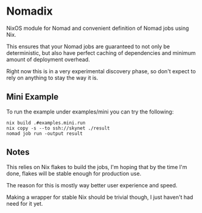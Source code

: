 # Nomadix

NixOS module for Nomad and convenient definition of Nomad jobs using Nix.

This ensures that your Nomad jobs are guaranteed to not only be deterministic,
but also have perfect caching of dependencies and minimum amount of deployment
overhead.

Right now this is in a very experimental discovery phase, so don't expect to
rely on anything to stay the way it is.

## Mini Example

To run the example under examples/mini you can try the following:

    nix build .#examples.mini.run
    nix copy -s --to ssh://skynet ./result
    nomad job run -output result

## Notes

This relies on Nix flakes to build the jobs, I'm hoping that by the time I'm
done, flakes will be stable enough for production use.

The reason for this is mostly way better user experience and speed.

Making a wrapper for stable Nix should be trivial though, I just haven't had
need for it yet.
